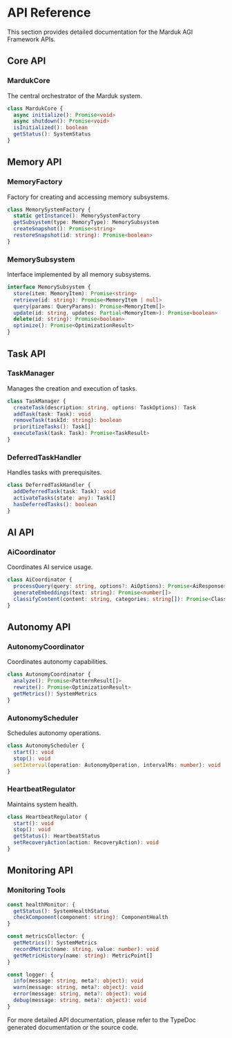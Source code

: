 
# API Reference

This section provides detailed documentation for the Marduk AGI Framework APIs.

## Core API

### MardukCore

The central orchestrator of the Marduk system.

```typescript
class MardukCore {
  async initialize(): Promise<void>
  async shutdown(): Promise<void>
  isInitialized(): boolean
  getStatus(): SystemStatus
}
```

## Memory API

### MemoryFactory

Factory for creating and accessing memory subsystems.

```typescript
class MemorySystemFactory {
  static getInstance(): MemorySystemFactory
  getSubsystem(type: MemoryType): MemorySubsystem
  createSnapshot(): Promise<string>
  restoreSnapshot(id: string): Promise<boolean>
}
```

### MemorySubsystem

Interface implemented by all memory subsystems.

```typescript
interface MemorySubsystem {
  store(item: MemoryItem): Promise<string>
  retrieve(id: string): Promise<MemoryItem | null>
  query(params: QueryParams): Promise<MemoryItem[]>
  update(id: string, updates: Partial<MemoryItem>): Promise<boolean>
  delete(id: string): Promise<boolean>
  optimize(): Promise<OptimizationResult>
}
```

## Task API

### TaskManager

Manages the creation and execution of tasks.

```typescript
class TaskManager {
  createTask(description: string, options: TaskOptions): Task
  addTask(task: Task): void
  removeTask(taskId: string): boolean
  prioritizeTasks(): Task[]
  executeTask(task: Task): Promise<TaskResult>
}
```

### DeferredTaskHandler

Handles tasks with prerequisites.

```typescript
class DeferredTaskHandler {
  addDeferredTask(task: Task): void
  activateTasks(state: any): Task[]
  hasDeferredTasks(): boolean
}
```

## AI API

### AiCoordinator

Coordinates AI service usage.

```typescript
class AiCoordinator {
  processQuery(query: string, options?: AiOptions): Promise<AiResponse>
  generateEmbeddings(text: string): Promise<number[]>
  classifyContent(content: string, categories: string[]): Promise<Classification>
}
```

## Autonomy API

### AutonomyCoordinator

Coordinates autonomy capabilities.

```typescript
class AutonomyCoordinator {
  analyze(): Promise<PatternResult[]>
  rewrite(): Promise<OptimizationResult>
  getMetrics(): SystemMetrics
}
```

### AutonomyScheduler

Schedules autonomy operations.

```typescript
class AutonomyScheduler {
  start(): void
  stop(): void
  setInterval(operation: AutonomyOperation, intervalMs: number): void
}
```

### HeartbeatRegulator

Maintains system health.

```typescript
class HeartbeatRegulator {
  start(): void
  stop(): void
  getStatus(): HeartbeatStatus
  setRecoveryAction(action: RecoveryAction): void
}
```

## Monitoring API

### Monitoring Tools

```typescript
const healthMonitor: {
  getStatus(): SystemHealthStatus
  checkComponent(component: string): ComponentHealth
}

const metricsCollector: {
  getMetrics(): SystemMetrics
  recordMetric(name: string, value: number): void
  getMetricHistory(name: string): MetricPoint[]
}

const logger: {
  info(message: string, meta?: object): void
  warn(message: string, meta?: object): void
  error(message: string, meta?: object): void
  debug(message: string, meta?: object): void
}
```

For more detailed API documentation, please refer to the TypeDoc generated documentation or the source code.
